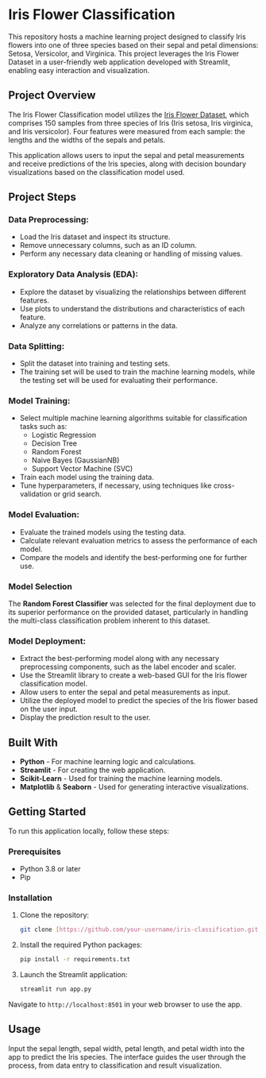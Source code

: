 # Iris Flower Classification

This repository hosts a machine learning project designed to classify Iris flowers into one of three species based on their sepal and petal dimensions: Setosa, Versicolor, and Virginica. This project leverages the Iris Flower Dataset in a user-friendly web application developed with Streamlit, enabling easy interaction and visualization.

## Project Overview

The Iris Flower Classification model utilizes the [Iris Flower Dataset](https://archive.ics.uci.edu/dataset/53/iris), which comprises 150 samples from three species of Iris (Iris setosa, Iris virginica, and Iris versicolor). Four features were measured from each sample: the lengths and the widths of the sepals and petals.

This application allows users to input the sepal and petal measurements and receive predictions of the Iris species, along with decision boundary visualizations based on the classification model used.

## Project Steps
### Data Preprocessing:
+ Load the Iris dataset and inspect its structure.
+ Remove unnecessary columns, such as an ID column.
+ Perform any necessary data cleaning or handling of missing values.

### Exploratory Data Analysis (EDA):
+ Explore the dataset by visualizing the relationships between different features.
+ Use plots to understand the distributions and characteristics of each feature.
+ Analyze any correlations or patterns in the data.

### Data Splitting:
+ Split the dataset into training and testing sets.
+ The training set will be used to train the machine learning models, while the testing set will be used for evaluating their performance.

### Model Training:
+ Select multiple machine learning algorithms suitable for classification tasks such as:
    - Logistic Regression
    - Decision Tree
    - Random Forest
    - Naive Bayes (GaussianNB)
    - Support Vector Machine (SVC)
+ Train each model using the training data.
+ Tune hyperparameters, if necessary, using techniques like cross-validation or grid search.

### Model Evaluation:
+ Evaluate the trained models using the testing data.
+ Calculate relevant evaluation metrics to assess the performance of each model.
+ Compare the models and identify the best-performing one for further use.

### Model Selection
The **Random Forest Classifier** was selected for the final deployment due to its superior performance on the provided dataset, particularly in handling the multi-class classification problem inherent to this dataset.

### Model Deployment:
+ Extract the best-performing model along with any necessary preprocessing components, such as the label encoder and scaler.
+ Use the Streamlit library to create a web-based GUI for the Iris flower classification model.
+ Allow users to enter the sepal and petal measurements as input.
+ Utilize the deployed model to predict the species of the Iris flower based on the user input.
+ Display the prediction result to the user.

## Built With
- **Python** - For machine learning logic and calculations.
- **Streamlit** - For creating the web application.
- **Scikit-Learn** - Used for training the machine learning models.
- **Matplotlib** & **Seaborn** - Used for generating interactive visualizations.

## Getting Started
To run this application locally, follow these steps:

### Prerequisites
- Python 3.8 or later
- Pip

### Installation
1. Clone the repository:
   ```bash
   git clone [https://github.com/your-username/iris-classification.git](https://github.com/pushwithak/Iris-Classification.git)
   ```
2. Install the required Python packages:
   ```bash
   pip install -r requirements.txt
   ```
3. Launch the Streamlit application:
   ```bash
   streamlit run app.py
   ```

Navigate to `http://localhost:8501` in your web browser to use the app.

## Usage
Input the sepal length, sepal width, petal length, and petal width into the app to predict the Iris species. The interface guides the user through the process, from data entry to classification and result visualization.
